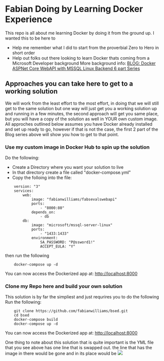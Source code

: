 # Fabian Doing by Learning Docker Experience
This repo is all about me learning Docker by doing it from the ground up. I wanted this to be here to 
- Help me remember what I did to start from the proverbial Zero to Hero in short order
- Help out folks out there looking to learn Docker thats coming from a Microsoft Developer background
More background info: [BLOG: Docker ASPNet Core WebAPI with MSSQL Linux Backend 6 part Series](http://www.fabiangwilliams.com/2017/06/05/building-a-docker-backend-for-xamarin-mobile-development-series/)

## Approaches you can take here to get to a working solution

We will work from the least effort to the most effort, in doing that we will still get to the same solution but one way will just get you a working solution up and running in a few minutes, the second approach will get you same place, but you will have a copy of the solution as well in YOUR own custom image. All approches outlined below assumes you have Docker already installed and set up ready to go, however if that is not the case, the first 2 part of the Blog series above will show you how to get to that point.

### Use my custom image in Docker Hub to spin up the solution
Do the following:
- Create a Directory where you want your solution to live
- In that directory create a file called "docker-compose.yml"
- Copy the folloing into the file:

```
    version: "3"
    services:
        web:
            image: "fabianwilliams/fabsevalswebapi"
            ports:
                - "8000:80"
            depends_on:
                - db
        db:
            image: "microsoft/mssql-server-linux"
            ports:
                - "1433:1433"
            environment:
                SA_PASSWORD: "P@ssword1!"
                ACCEPT_EULA: "Y"
```

then run the following

```
	docker-compose up -d
```
You can now access the Dockerized app at: [http://localhost:8000](http://localhost:8000)

### Clone my Repo here and build your own solution

This solution is by far the simpliest and just requrires you to do the following 
Run the following:

```
	git clone https://github.com/fabianwilliams/bsed.git
	cd bsed
	docker-compose build
	docker-compose up -d
```
You can now access the Dockerized app at: [http://localhost:8000](http://localhost:8000)

One thing to note about this solution that is quite important is the YML file that you see above has one line that is swapped out. the line that has the image in there would be gone and in its place would be 
![](https://i0.wp.com/www.fabiangwilliams.com/wp-content/uploads/2017/07/image_thumb-19.png)



